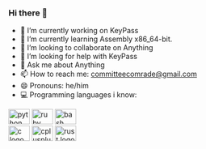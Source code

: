 ### Hi there 👋
- 🔭 I’m currently working on KeyPass
- 🌱 I’m currently learning Assembly x86_64-bit.
- 👯 I’m looking to collaborate on Anything
- 🤔 I’m looking for help with KeyPass
- 💬 Ask me about Anything
- 📫 How to reach me: committeecomrade@gmail.com
- 😄 Pronouns: he/him
- 💻 Programming languages i know:
<div align="left"> <img src="https://cdn.jsdelivr.net/gh/devicons/devicon/icons/python/python-original.svg" height="30" width="42" alt="python logo" />
<img src="https://cdn.jsdelivr.net/gh/devicons/devicon/icons/ruby/ruby-original.svg" height="30" width="42" alt="ruby logo" />
<img src="https://cdn.jsdelivr.net/gh/devicons/devicon/icons/bash/bash-original.svg" height="30" width="42" alt="bash logo" /></div>
<img src="https://cdn.jsdelivr.net/gh/devicons/devicon/icons/c/c-original.svg" height="30" width="42" alt="c logo" /> <img src="https://cdn.jsdelivr.net/gh/devicons/devicon/icons/cplusplus/cplusplus-original.svg" height="30" width="42" alt="cplusplus logo" /> <img src="https://cdn.jsdelivr.net/gh/devicons/devicon/icons/rust/rust-plain.svg" height="30" width="42" alt="rust logo" /> 
